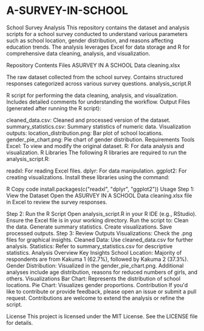 # A-SURVEY-IN-SCHOOL
School Survey Analysis
This repository contains the dataset and analysis scripts for a school survey conducted to understand various parameters such as school location, gender distribution, and reasons affecting education trends. The analysis leverages Excel for data storage and R for comprehensive data cleaning, analysis, and visualization.

Repository Contents
Files
ASURVEY IN A SCHOOL Data cleaning.xlsx

The raw dataset collected from the school survey.
Contains structured responses categorized across various survey questions.
analysis_script.R

R script for performing the data cleaning, analysis, and visualization.
Includes detailed comments for understanding the workflow.
Output Files (generated after running the R script):

cleaned_data.csv: Cleaned and processed version of the dataset.
summary_statistics.csv: Summary statistics of numeric data.
Visualization outputs:
location_distribution.png: Bar plot of school locations.
gender_pie_chart.png: Pie chart of gender distribution.
Requirements
Tools
Excel: To view and modify the original dataset.
R: For data analysis and visualization.
R Libraries
The following R libraries are required to run the analysis_script.R:

readxl: For reading Excel files.
dplyr: For data manipulation.
ggplot2: For creating visualizations.
Install these libraries using the command:

R
Copy code
install.packages(c("readxl", "dplyr", "ggplot2"))
Usage
Step 1: View the Dataset
Open the ASURVEY IN A SCHOOL Data cleaning.xlsx file in Excel to review the survey responses.

Step 2: Run the R Script
Open analysis_script.R in your R IDE (e.g., RStudio).
Ensure the Excel file is in your working directory.
Run the script to:
Clean the data.
Generate summary statistics.
Create visualizations.
Save processed outputs.
Step 3: Review Outputs
Visualizations: Check the .png files for graphical insights.
Cleaned Data: Use cleaned_data.csv for further analysis.
Statistics: Refer to summary_statistics.csv for descriptive statistics.
Analysis Overview
Key Insights
School Location: Majority of respondents are from Kakuma 1 (62.7%), followed by Kakuma 2 (37.3%).
Gender Distribution: Visualized in the gender_pie_chart.png.
Additional analyses include age distribution, reasons for reduced numbers of girls, and others.
Visualizations
Bar Chart: Represents the distribution of school locations.
Pie Chart: Visualizes gender proportions.
Contribution
If you'd like to contribute or provide feedback, please open an issue or submit a pull request. Contributions are welcome to extend the analysis or refine the script.

License
This project is licensed under the MIT License. See the LICENSE file for details.

